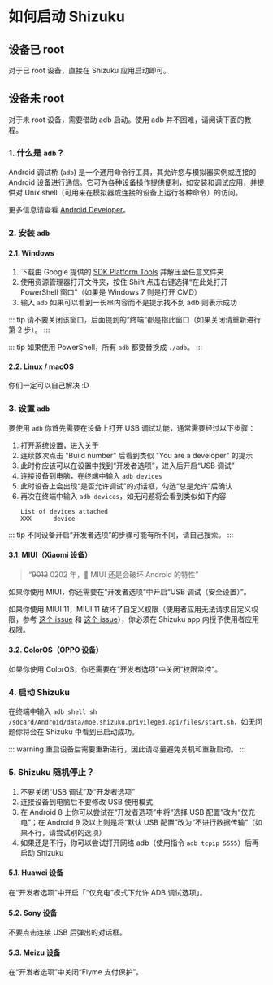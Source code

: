 # 如何启动 Shizuku

## 设备已 root

对于已 root 设备，直接在 Shizuku 应用启动即可。

## 设备未 root

对于未 root 设备，需要借助 adb 启动。使用 adb 并不困难，请阅读下面的教程。

### 1. 什么是 `adb`？

Android 调试桥 (`adb`) 是一个通用命令行工具，其允许您与模拟器实例或连接的 Android 设备进行通信。它可为各种设备操作提供便利，如安装和调试应用，并提供对 Unix shell（可用来在模拟器或连接的设备上运行各种命令）的访问。

更多信息请查看 [Android Developer](https://developer.android.google.cn/studio/command-line/adb)。

### 2. 安装 `adb`

#### 2.1. Windows

1. 下载由 Google 提供的 [SDK Platform Tools](https://dl.google.com/android/repository/platform-tools-latest-windows.zip) 并解压至任意文件夹
2. 使用资源管理器打开文件夹，按住 Shift 点击右键选择“在此处打开 PowerShell 窗口”（如果是 Windows 7 则是打开 CMD）
3. 输入 `adb` 如果可以看到一长串内容而不是提示找不到 adb 则表示成功

::: tip
请不要关闭该窗口，后面提到的“终端”都是指此窗口（如果关闭请重新进行第 2 步）。
:::

::: tip
如果使用 PowerShell，所有 `adb` 都要替换成 `./adb`。
:::

#### 2.2. Linux / macOS

你们一定可以自己解决 :D

### 3. 设置 `adb`

要使用 `adb` 你首先需要在设备上打开 USB 调试功能，通常需要经过以下步骤：

1. 打开系统设置，进入关于
2. 连续数次点击 "Build number" 后看到类似 "You are a developer" 的提示
3. 此时你应该可以在设置中找到“开发者选项”，进入后开启“USB 调试”
4. 连接设备到电脑，在终端中输入 `adb devices`
5. 此时设备上会出现“是否允许调试”的对话框，勾选“总是允许”后确认
6. 再次在终端中输入 `adb devices`，如无问题将会看到类似如下内容
   ```
   List of devices attached
   XXX      device
   ```

::: tip
不同设备开启“开发者选项”的步骤可能有所不同，请自己搜索。
:::

#### 3.1. MIUI（Xiaomi 设备）

> “<del>9012</del> 0202 年，💩 MIUI 还是会破坏 Android 的特性”

如果你使用 MIUI，你还需要在“开发者选项”中开启“USB 调试（安全设置）”。

如果你使用 MIUI 11，MIUI 11 破坏了自定义权限（使用者应用无法请求自定义权限，参考 [这个 issue](https://github.com/RikkaApps/Shizuku/issues/45) 和 [这个 issue](https://github.com/android-in-china/Compatibility/issues/16)），你必须在 Shizuku app 内授予使用者应用权限。

#### 3.2. ColorOS（OPPO 设备）

如果你使用 ColorOS，你还需要在“开发者选项”中关闭“权限监控”。

### 4. 启动 Shizuku

在终端中输入 `adb shell sh /sdcard/Android/data/moe.shizuku.privileged.api/files/start.sh`，如无问题你将会在 Shizuku 中看到已启动成功。

::: warning
重启设备后需要重新进行，因此请尽量避免关机和重新启动。
:::

### 5. Shizuku 随机停止？

1. 不要关闭“USB 调试”及“开发者选项”
2. 连接设备到电脑后不要修改 USB 使用模式
3. 在 Android 8 上你可以尝试在“开发者选项”中将“选择 USB 配置”改为“仅充电”；在 Android 9 及以上则是将“默认 USB 配置”改为“不进行数据传输”（如果不行，请尝试别的选项）
4. 如果还是不行，你可以尝试打开网络 adb（使用指令 `adb tcpip 5555`）后再启动 Shizuku

#### 5.1. Huawei 设备

在“开发者选项”中开启「“仅充电”模式下允许 ADB 调试选项」。

#### 5.2. Sony 设备

不要点击连接 USB 后弹出的对话框。

#### 5.3. Meizu 设备

在“开发者选项”中关闭“Flyme 支付保护”。